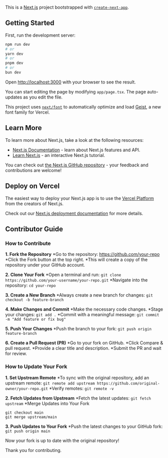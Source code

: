 This is a [Next.js](https://nextjs.org) project bootstrapped with [`create-next-app`](https://nextjs.org/docs/app/api-reference/cli/create-next-app).

## Getting Started

First, run the development server:

```bash
npm run dev
# or
yarn dev
# or
pnpm dev
# or
bun dev
```

Open [http://localhost:3000](http://localhost:3000) with your browser to see the result.

You can start editing the page by modifying `app/page.tsx`. The page auto-updates as you edit the file.

This project uses [`next/font`](https://nextjs.org/docs/app/building-your-application/optimizing/fonts) to automatically optimize and load [Geist](https://vercel.com/font), a new font family for Vercel.

## Learn More

To learn more about Next.js, take a look at the following resources:

- [Next.js Documentation](https://nextjs.org/docs) - learn about Next.js features and API.
- [Learn Next.js](https://nextjs.org/learn) - an interactive Next.js tutorial.

You can check out [the Next.js GitHub repository](https://github.com/vercel/next.js) - your feedback and contributions are welcome!

## Deploy on Vercel

The easiest way to deploy your Next.js app is to use the [Vercel Platform](https://vercel.com/new?utm_medium=default-template&filter=next.js&utm_source=create-next-app&utm_campaign=create-next-app-readme) from the creators of Next.js.

Check out our [Next.js deployment documentation](https://nextjs.org/docs/app/building-your-application/deploying) for more details.

## Contributor Guide

### How to Contribute

__1. Fork the Repository__
*Go to the repository: https://github.com/your-repo
*Click the Fork button at the top right.
*This will create a copy of the repository under your GitHub account.

__2. Clone Your Fork__
*Open a terminal and run:
`git clone https://github.com/your-username/your-repo.git`
*Navigate into the repository:
`cd your-repo`

__3. Create a New Branch__
*Always create a new branch for changes:
`git checkout -b feature-branch`

__4. Make Changes and Commit__
*Make the necessary code changes.
*Stage your changes:
`git add .`
*Commit with a meaningful message:
`git commit -m "Add feature or fix bug"`

__5. Push Your Changes__
*Push the branch to your fork:
`git push origin feature-branch`

__6. Create a Pull Request (PR)__
*Go to your fork on GitHub.
*Click Compare & pull request.
*Provide a clear title and description.
*Submit the PR and wait for review.

### How to Update Your Fork

__1. Set Upstream Remote__
*To sync with the original repository, add an upstream remote:
`git remote add upstream https://github.com/original-owner/your-repo.git`
*Verify remotes:
`git remote -v`

__2. Fetch Updates from Upstream__
*Fetch the latest updates:
`git fetch upstream`
*Merge Updates into Your Fork
```
git checkout main
git merge upstream/main
```
__3. Push Updates to Your Fork__
*Push the latest changes to your GitHub fork:
`git push origin main`

Now your fork is up to date with the original repository!

Thank you for contributing.

